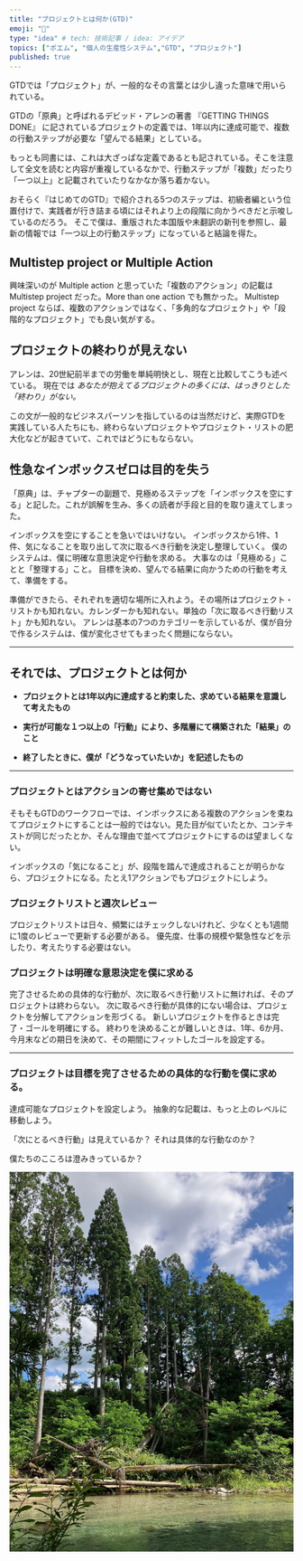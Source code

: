 ```yaml
---
title: "プロジェクトとは何か(GTD)"
emoji: "📂"
type: "idea" # tech: 技術記事 / idea: アイデア
topics: ["ポエム", "個人の生産性システム","GTD", "プロジェクト"]
published: true
---
```


GTDでは「プロジェクト」が、一般的なその言葉とは少し違った意味で用いられている。
<!--(2015-J70)-->
GTDの「原典」と呼ばれるデビッド・アレンの著書 『GETTING THINGS DONE』 に記されているプロジェクトの定義では、1年以内に達成可能で、複数の行動ステップが必要な「望んでる結果」としている。

もっとも同書には、これは大ざっぱな定義であるとも記されている。そこを注意して全文を読むと内容が重複しているなかで、行動ステップが「複数」だったり「一つ以上」と記載されていたりなかなか落ち着かない。
<!--(2015-J384)-->
おそらく『はじめてのGTD』で紹介される5つのステップは、初級者編という位置付けで、実践者が行き詰まる頃にはそれより上の段階に向かうべきだと示唆しているのだろう。
そこで僕は、重版された本国版や未翻訳の新刊を参照し、最新の情報では「一つ以上の行動ステップ」になっていると結論を得た。

## Multistep project or Multiple Action

興味深いのが Multiple action と思っていた「複数のアクション」の記載は Multistep project だった。More than one action でも無かった。
Multistep project ならば、複数のアクションではなく、「多角的なプロジェクト」や「段階的なプロジェクト」でも良い気がする。

## プロジェクトの終わりが見えない

アレンは、20世紀前半までの労働を単純明快とし、現在と比較してこうも述べている。
現在では *あなたが抱えてるプロジェクトの多くには、はっきりとした「終わり」がない。* 
<!--(2015-J29)-->
この文が一般的なビジネスパーソンを指しているのは当然だけど、実際GTDを実践している人たちにも、終わらないプロジェクトやプロジェクト・リストの肥大化などが起きていて、これではどうにもならない。

## 性急なインボックスゼロは目的を失う

「原典」は、チャプターの副題で、見極めるステップを「インボックスを空にする」と記した。これが誤解を生み、多くの読者が手段と目的を取り違えてしまった。

インボックスを空にすることを急いではいけない。
インボックスから1件、1件、気になることを取り出して次に取るべき行動を決定し整理していく。
僕のシステムは、僕に明確な意思決定や行動を求める。
大事なのは「見極める」ことと「整理する」こと。
目標を決め、望んでる結果に向かうための行動を考えて、準備をする。

準備ができたら、それぞれを適切な場所に入れよう。その場所はプロジェクト・リストかも知れない。カレンダーかも知れない。単独の「次に取るべき行動リスト」かも知れない。
アレンは基本の7つのカテゴリーを示しているが、<!--（2015-J200）-->僕が自分で作るシステムは、僕が変化させてもまったく問題にならない。

-----
## それでは、プロジェクトとは何か

- **プロジェクトとは1年以内に達成すると約束した、求めている結果を意識して考えたもの**

- **実行が可能な１つ以上の「行動」により、多階層にて構築された「結果」のこと**

- **終了したときに、僕が「どうなっていたいか」を記述したもの**

-----
### プロジェクトとはアクションの寄せ集めではない

そもそもGTDのワークフローでは、インボックスにある複数のアクションを束ねてプロジェクトにすることは一般的ではない。見た目が似ていたとか、コンテキストが同じだったとか、そんな理由で並べてプロジェクトにするのは望ましくない。

インボックスの「気になること」が、段階を踏んで達成されることが明らかなら、プロジェクトになる。たとえ1アクションでもプロジェクトにしよう。

### プロジェクトリストと週次レビュー

プロジェクトリストは日々、頻繁にはチェックしないけれど、少なくとも1週間に1度のレビューで更新する必要がある。
優先度、仕事の規模や緊急性などを示したり、考えたりする必要はない。


### プロジェクトは明確な意思決定を僕に求める

完了させるための具体的な行動が、次に取るべき行動リストに無ければ、そのプロジェクトは終わらない。
次に取るべき行動が具体的にない場合は、プロジェクトを分解してアクションを形づくる。
新しいプロジェクトを作るときは完了・ゴールを明確にする。
終わりを決めることが難しいときは、1年、6か月、今月末などの期日を決めて、その期間にフィットしたゴールを設定する。

-----
### プロジェクトは目標を完了させるための具体的な行動を僕に求める。

達成可能なプロジェクトを設定しよう。
抽象的な記載は、もっと上のレベルに移動しよう。

「次にとるべき行動」は見えているか？
それは具体的な行動なのか？

僕たちのこころは澄みきっているか？

![](/images/is-yours-really-a-project/kawabeiwami.jpg)
<!-- 池の写真 -->